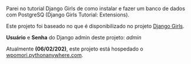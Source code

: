 Parei no tutorial Django Girls de como instalar e fazer um banco de dados com PostgreSQ (Django Girls Tutorial: Extensions).  

Este projeto foi baseado no que é disponibilizado no projeto [Django Girls](https://tutorial.djangogirls.org/pt/ "Quer conhecer o projeto? CLIQUE AQUI!!!").  

**Usuário** e **Senha** do Django admin deste projeto: *admin*  

Atualmente **(06/02/202)**, este projeto está hospedado o [wpomori.pythonanywhere.com](wpomori.pythonanywhere.com "Clique e acesse a página agora!").
